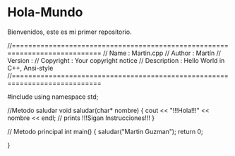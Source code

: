 # Hola-Mundo
Bienvenidos, este es mi primer repositorio.

//============================================================================
// Name        : Martin.cpp
// Author      : Martín
// Version     :
// Copyright   : Your copyright notice
// Description : Hello World in C++, Ansi-style
//============================================================================

#include <iostream>
using namespace std;

//Metodo saludar
void saludar(char* nombre) {
	cout << "!!!Hola!!!" << nombre << endl; // prints !!!Sigan Instrucciones!!!
}

// Metodo principal
int main() {
	saludar("Martin Guzman");
	return 0;

}

